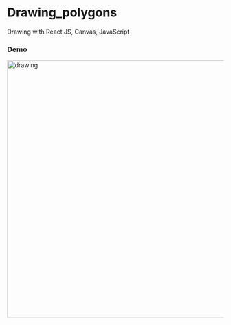 # Drawing_polygons
Drawing with React JS, Canvas, JavaScript

### Demo
<img src="https://github.com/ilya-filatov-94/Drawing_polygons/blob/master/drawing_polygon.gif" alt="drawing" width="600"/>
